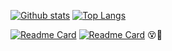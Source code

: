 [![Github stats](https://github-readme-stats.vercel.app/api?username=evad1n&theme=gruvbox&show_icons=true&include_all_commits=true&hide_border=true&line_height=28&count_private=true)](https://github.com/evad1n)
[![Top Langs](https://github-readme-stats.vercel.app/api/top-langs/?username=evad1n&theme=gruvbox&langs_count=10&layout=compact&hide_border=true&exclude_repo=old-unity-projects,old-APCS-java-files,xv6-riscv)](https://github.com/evad1n)

[![Readme Card](https://github-readme-stats.vercel.app/api/pin/?username=evad1n&repo=lexicogn&theme=gruvbox&hide_border=true)](https://github.com/evad1n/lexicogn)
[![Readme Card](https://github-readme-stats.vercel.app/api/pin/?username=russell-hustle&repo=lyrical&theme=gruvbox&hide_border=true&line_height=100)](https://github.com/russell-hustle/lyrical)
:dizzy_face::hammer:
